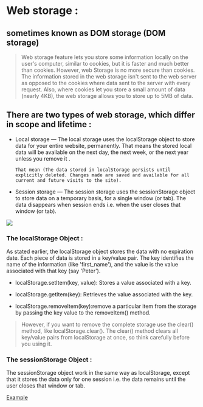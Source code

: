 # Web storage :
## sometimes known as DOM storage  (DOM storage)


> Web storage feature lets you store some information locally on the user's computer, similar to cookies, but it is faster and much better than cookies. However, web Storage is no more secure than cookies. 
The information stored in the web storage isn't sent to the web server as opposed to the cookies where data sent to the server with every request. Also, where cookies let you store a small amount of data (nearly 4KB), the web storage allows you to store up to 5MB of data.
  
  ## There are two types of web storage, which differ in scope and lifetime :
 * Local storage — The local storage uses the localStorage object to store data for your entire website, permanently. That means the stored local data will be available on the next day, the next week, or the next year unless you remove it .

       That mean (The data stored in localStorage persists until explicitly deleted. Changes made are saved and available for all current and future visits to the site).
* Session storage — The session storage uses the sessionStorage object to store data on a temporary basis, for a single window (or tab). The data disappears when session ends i.e. when the user closes that window (or tab).

![](https://files.gitter.im/foundersandcoders/web_storage_research/xQH4/cI5kT.jpg)

### The localStorage Object :
As stated earlier, the localStorage object stores the data with no expiration date. Each piece of data is stored in a key/value pair. The key identifies the name of the information (like 'first_name'), and the value is the value associated with that key (say 'Peter').

* localStorage.setItem(key, value): Stores a value associated with a key.

* localStorage.getItem(key): Retrieves the value associated with the key.
* localStorage.removeItem(key):remove a particular item from the storage by passing the key value to the removeItem() method. 

> However, if you want to remove the complete storage use the clear() method, like localStorage.clear(). The clear() method clears all key/value pairs from localStorage at once, so think carefully before you using it.

### The sessionStorage Object : 
The sessionStorage object work in the same way as localStorage, except that it stores the data only for one session i.e. the data remains until the user closes that window or tab.


[Example](https://www.tutorialrepublic.com/codelab.php?topic=html5&file=session-storage)





